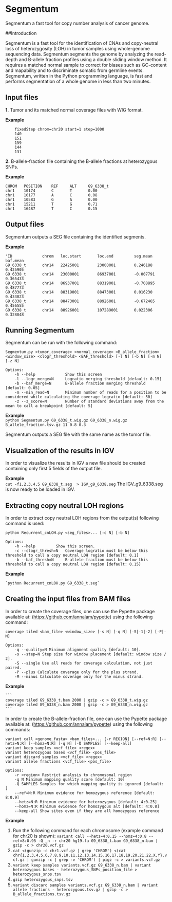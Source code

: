 # Segmentum
Segmentum a fast tool for copy number analysis of cancer genome.

##Introduction

Segmentum is a fast tool for the identification of CNAs and copy-neutral loss of heterozygosity (LOH) in tumor samples using whole-genome sequencing data. Segmentum segments the genome by analyzing the read-depth and B-allele fraction profiles using a double sliding window method. It requires a matched normal sample to correct for biases such as GC-content and mapability and to discriminate somatic from germline events. Segmentum, written in the Python programming language, is fast and performs segmentation of a whole genome in less than two minutes.
    
## Input files
**1.** Tumor and its matched normal coverage files with WIG format.
        
**Example**  
        
        fixedStep chrom=chr20 start=1 step=1000
        140
        151
        159
        144
        131

**2.** B-allele-fraction file containing the B-allele fractions at heterozygous SNPs.

**Example**  
    
    CHROM   POSITION    REF     ALT     G9_6338_t
    chr1    10174       C       T       0.00
    chr1    10177       A       C       0.08
    chr1    10583       G       A       0.00
    chr1    15211       T       G       0.71
    chr1    16487       T       C       0.15

## Output files
Segmentum outputs a SEG file containing the identified segments. 
    
**Example**  

    'ID             chrom   loc.start       loc.end         seg.mean        baf.mean
    G9_6338_t       chr14   22425001        23000001        0.246188        0.425905
    G9_6338_t       chr14   23000001        86937001        -0.007791       0.365433
    G9_6338_t       chr14   86937001        88319001        -0.708895       0.487773
    G9_6338_t       chr14   88319001        88473001        0.016230        0.433023
    G9_6338_t       chr14   88473001        88926001        -0.672465       0.456555
    G9_6338_t       chr14   88926001        107289001       0.022306        0.328848
     
## Running Segmentum
Segmentum can be run with the following command:

```    
Segmentum.py <tumor_coverage> <normal_coverage> <B_allele_fraction> <window_size> <clogr_threshold> <BAF_threshold> [-l N] [-b N] [-m N] [-z N]  

Options:  
    -h --help             Show this screen  
    -l --logr_merge=N     Logratio merging threshold [default: 0.15]  
    -b --baf_merge=N      B-allele fraction merging threshold [default: 0.05]  
    -m --min_read=N       Minimum number of reads for a position to be considered while calculating the coverage logratio [default: 50]  
    -z --z_score=N        Number of standard deviations away from the mean to call a breakpoint [default: 5]    
```

**Example**   
    `python Segmentum.py G9_6338_t.wig.gz G9_6338_n.wig.gz B_allele_fraction.tsv.gz 11 0.8 0.3`

Segmentum outputs a SEG file with the same name as the tumor file.
    
## Visualization of the results in IGV
In order to visualize the results in IGV a new file should be created containing only first 5 fields of the output file.

**Example**  
    `cut -f1,2,3,4,5 G9_6338_t.seg  > IGV_g9_6338.seg`
The IGV_g9_6338.seg is now ready to be loaded in IGV.
    
## Extracting copy neutral LOH regions
In order to extract copy neutral LOH regions from the output(s) following command is used:

```
python Recurrent_cnLOH.py <seg_files>... [-c N] [-b N]  
    
Options:  
    -h --help         Show this screen.
    -c --clogr_thresh=N   Coverage logratio must be below this threshold to call a copy neutral LOH region [default: 0.1]
    -b --baf_thresh=N     B-allele fraction must be below this threshold to call a copy neutral LOH region [default: 0.15]  
```

**Example**  
    
    `python Recurrent_cnLOH.py G9_6338_t.seg`

## Creating the input files from BAM files
In order to create the coverage files, one can use the Pypette package available at: (https://github.com/annalam/pypette) using the following command:

```    
coverage tiled <bam_file> <window_size> [-s N] [-q N] [-S|-1|-2] [-P|-M]  
        
Options:   
    -q --quality=N Minimum alignment quality [default: 10].  
    -s --step=N Step size for window placement [default: window size / 2].   
    -S --single Use all reads for coverage calculation, not just paired.   
    -P --plus Calculate coverage only for the plus strand.   
    -M --minus Calculate coverage only for the minus strand.  
```
    
**Example**  
    
    ```
    coverage tiled G9_6338_t.bam 2000 | gzip -c > G9_6338_t.wig.gz
    coverage tiled G9_6338_n.bam 2000 | gzip -c > G9_6338_n.wig.gz
    ```
        
In order to create the B-allele-fraction file, one can use the Pypette package available at: (https://github.com/annalam/pypette) using the following commands:

```    
variant call <genome_fasta> <bam_files>... [-r REGION] [--ref=N:R] [--hetz=N:R] [--homz=N:R] [-q N] [-Q SAMPLES] [--keep-all]  
variant keep samples <vcf_file> <regex>  
variant heterozygous bases <vcf_file> <pos_file>   
variant discard samples <vcf_file> <regex>  
variant allele fractions <vcf_file> <pos_file>   
        
Options:  
    -r <region> Restrict analysis to chromosomal region  
    -q N Minimum mapping quality score [default: 10]  
    -Q SAMPLES Samples for which mapping quality is ignored [default: ]  
    --ref=N:R Minimum evidence for homozygous reference [default: 8:0.9]  
    --hetz=N:R Minimum evidence for heterozygous [default: 4:0.25]  
    --homz=N:R Minimum evidence for homozygous alt [default: 4:0.8]  
    --keep-all Show sites even if they are all homozygous reference    
```

**Example**  
        
1. Run the following command for each chromosome (example command for chr20 is shown):
    `variant call --hetz=4:0.15 --homz=4:0.8 --ref=8:0.95 -Q _n -r chr20 hg19.fa G9_6338_t.bam G9_6338_n.bam | gzip -c > chr20.vcf.gz`
2. `cat <(gunzip -c chr1.vcf.gz | grep 'CHROM') <(cat chr{1,2,3,4,5,6,7,8,9,10,11,12,13,14,15,16,17,18,19,20,21,22,X,Y}.vcf.gz | gunzip -c | grep -v 'CHROM') | pigz -c > variants.vcf.gz`
3. `variant keep samples variants.vcf.gz G9_6338_n.bam | variant heterozygous bases - heterozygous_SNPs_position_file > heterozygous_snps.tsv`
4. `gzip heterozygous_snps.tsv`
5. `variant discard samples variants.vcf.gz G9_6338_n.bam | variant allele fractions - heterozygous.tsv.gz | gzip -c > B_allele_fractions.tsv.gz`
